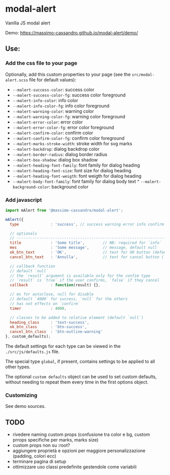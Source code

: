 # modal-alert
Vanilla JS modal alert

Demo: <https://massimo-cassandro.github.io/modal-alert/demo/>

## Use:

### Add the css file to your page

Optionally, add this custom properties to your page (see the `src/modal-alert.scss` file for default values):

* `--malert-success-color`: success color
* `--malert-success-color-fg`: success color foreground
* `--malert-info-color`: info color
* `--malert-info-color-fg`: info color foreground
* `--malert-warning-color`: warning color
* `--malert-warning-color-fg`: warning color foreground
* `--malert-error-color`: error color
* `--malert-error-color-fg`: error color foreground
* `--malert-confirm-color`: confirm color
* `--malert-confirm-color-fg`: confirm color foreground
* `--malert-marks-stroke-width`: stroke width for svg marks
* `--malert-backdrop`: dialog backdrop color
* `--malert-border-radius`: dialog border radius
* `--malert-box-shadow`: dialog box shadow
* `--malert-heading-font-family`: font family for dialog heading
* `--malert-heading-font-size`: font size for dialog heading
* `--malert-heading-font-weigth`: font weigth for dialog heading
* `--malert-body-font-family`: font family for dialog body text
^ `--malert-background-color`: background color

### Add javascript

```javascript
import mAlert from '@massimo-cassandro/modal-alert';

mAlert({
  type              : 'success', // success warning error info confirm

  // optionals
  // -------------------------------------------------------------------------
  title             : 'Some title',        // NB: required for `info`
  mes               : 'Some message',      // message, default null
  ok_btn_text       : 'OK',                // text for OK button (default `OK`)
  cancel_btn_text   : 'Annulla',           // text for cancel button (`confirm` only)

  // callback function
  // default `null`
  // the `result` argument is available only for the confim type
  // `result` is `true` if the user confirms, `false` if they cancel
  callback          : function(result) {}, 

  // ms for autoclose, null for disable
  // default `4000` for success, `null` for the others
  // has not effects on `confirm`
  timer             : 4000,

  // classes to be added to relative element (default `null`)
  heading_class     : 'text-success',
  ok_btn_class      : 'btn-success',
  cancel_btn_class  : 'btn-outline-warning'
}, custom_defaults);
```

The default settings for each type can be viewed in the `./src/js/defaults.js` file.

The special type `global`, if present, contains settings to be applied to all other types.

The optional `custom defaults` object can be used to set custom defaults, without needing 
to repeat them every time in the first options object.

### Customizing

See demo sources.

## TODO

* rivedere naming custom props (confusione tra color e bg, custom prrops specifiche per marks, marks size)
* custom props non su :root?
* aggiungere proprietà e opzioni per maggiore personalizzazione (padding, colori ecc) 
* terminare pagina di setup
* ottimizzare uso classi predefinite gestendole come variabili
